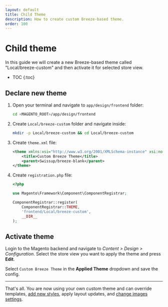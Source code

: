 ```yaml
---
layout: default
title: Child Theme
description: How to create custom Breeze-based theme.
order: 100
---
```


# Child theme

In this guide we will create a new Breeze-based theme called "Local/breeze-custom"
and then activate it for selected store view.

* TOC
{:toc}

## Declare new theme

 1. Open your terminal and navigate to `app/design/frontend` folder:

    ```bash
    cd <MAGENTO_ROOT>/app/design/frontend
    ```

 2. Create `Local/breeze-custom` folder and navigate inside:

    ```bash
    mkdir -p Local/breeze-custom && cd Local/breeze-custom
    ```

 3. Create `theme.xml` file:

    ```xml
    <theme xmlns:xsi="http://www.w3.org/2001/XMLSchema-instance" xsi:noNamespaceSchemaLocation="urn:magento:framework:Config/etc/theme.xsd">
        <title>Custom Breeze Theme</title>
        <parent>Swissup/breeze-blank</parent>
    </theme>
    ```

 4. Create `registration.php` file:

    ```php
    <?php

    use Magento\Framework\Component\ComponentRegistrar;

    ComponentRegistrar::register(
        ComponentRegistrar::THEME,
        'frontend/Local/breeze-custom',
        __DIR__
    );
    ```

## Activate theme

Login to the Magento backend and navigate to _Content > Design > Configuration_.
Select the store view you want to apply the theme and press **Edit**.

Select `Custom Breeze Theme` in the **Applied Theme** dropdown and save the config.

---

That's all. You are now using your own custom theme and can override templates,
[add new styles](/custom-styles), apply layout updates, and
[change images settings](/image-dimensions).
